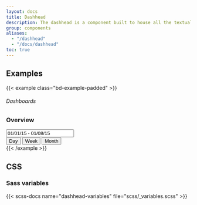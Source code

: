 ```yaml
---
layout: docs
title: Dashhead
description: The dashhead is a component built to house all the textual headings, form controls, buttons, and more that are common for the top of dashboard page.
group: components
aliases:
  - "/dashhead"
  - "/docs/dashhead"
toc: true
---
```


## Examples

{{< example class="bd-example-padded" >}}
<div class="dashhead">
  <div class="dashhead-titles">
    <h6 class="dashhead-subtitle">Dashboards</h6>
    <h3 class="dashhead-title">Overview</h3>
  </div>

  <div class="dashhead-toolbar">
    <div class="input dashhead-toolbar-item">
      <input type="text" value="01/01/15 - 01/08/15" class="form-control" data-bs-provide="datepicker">
    </div>
    <span class="dashhead-toolbar-divider hidden-xs"></span>
    <div class="btn-group dashhead-toolbar-item btn-group-thirds">
      <button type="button" class="btn btn-outline-primary">Day</button>
      <button type="button" class="btn btn-outline-primary active">Week</button>
      <button type="button" class="btn btn-outline-primary">Month</button>
    </div>
  </div>
</div>
{{< /example >}}

## CSS

### Sass variables

{{< scss-docs name="dashhead-variables" file="scss/_variables.scss" >}}
